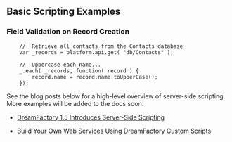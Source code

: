 ## Basic Scripting Examples

### Field Validation on Record Creation

```
	//	Retrieve all contacts from the Contacts database
	var _records = platform.api.get( "db/Contacts" );

	//	Uppercase each name...
	_.each( _records, function( record ) {
		record.name = record.name.toUpperCase();
	});
```

See the blog posts below for a high-level overview of server-side scripting. More examples will be added to the docs soon.

* [DreamFactory 1.5 Introduces Server-Side Scripting](http://blog.dreamfactory.com/dreamfactory-introduces-server-side-scripting)

* [Build Your Own Web Services Using DreamFactory Custom Scripts](http://blog.dreamfactory.com/build-your-own-web-services-using-dreamfactory-custom-scripts)